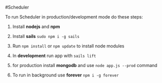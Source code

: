#Scheduler

To run Scheduler in production/development mode do these steps:

1. Install **nodejs** and **npm**

2. Install **sails** `sudo npm i -g sails`

3. Run `npm install` or `npm update` to install node modules

4. In **development** run app with `sails lift`

5. for production install **mongodb** and use `node app.js --prod` command

6. To run in background use **forever** `npm i -g forever`
